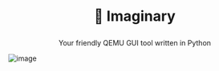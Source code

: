 # <p align="center">🌠 Imaginary</p>
<p align="center">Your friendly QEMU GUI tool written in Python</p>

![image](https://github.com/dontpanic-studios/imaginary/assets/89384053/83052549-1d92-45e3-8a05-b7f84e81b191)

